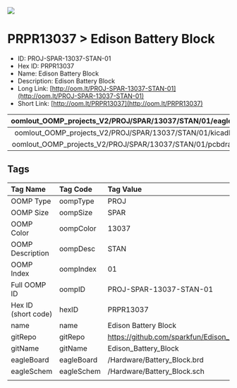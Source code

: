 


  
![][im]
# PRPR13037 > Edison Battery Block

- ID: PROJ-SPAR-13037-STAN-01
- Hex ID: PRPR13037
- Name: Edison Battery Block
- Description: Edison Battery Block
- Long Link: [http://oom.lt/PROJ-SPAR-13037-STAN-01](http://oom.lt/PROJ-SPAR-13037-STAN-01)
- Short Link: [http://oom.lt/PRPR13037](http://oom.lt/PRPR13037)
  

|oomlout_OOMP_projects_V2/PROJ/SPAR/13037/STAN/01/eagleImage.png|oomlout_OOMP_projects_V2/PROJ/SPAR/13037/STAN/01/eagleSchemImage.png|oomlout_OOMP_projects_V2/PROJ/SPAR/13037/STAN/01/kicadPcb3dFront.png|oomlout_OOMP_projects_V2/PROJ/SPAR/13037/STAN/01/kicadPcb3dBack.png|
| :---: | :---: | :---: | :---: |
|oomlout_OOMP_projects_V2/PROJ/SPAR/13037/STAN/01/kicadPcb3d.png|oomlout_OOMP_projects_V2/PROJ/SPAR/13037/STAN/01/bomBack.png|oomlout_OOMP_projects_V2/PROJ/SPAR/13037/STAN/01/bomFront.png|oomlout_OOMP_projects_V2/PROJ/SPAR/13037/STAN/01/pcbdraw.svg|
|oomlout_OOMP_projects_V2/PROJ/SPAR/13037/STAN/01/pcbdrawBack.svg||||

## Tags
  

|Tag Name|Tag Code|Tag Value|
| :--- | :--- | :--- |
|OOMP Type|oompType|PROJ|
|OOMP Size|oompSize|SPAR|
|OOMP Color|oompColor|13037|
|OOMP Description|oompDesc|STAN|
|OOMP Index|oompIndex|01|
|Full OOMP ID|oompID|PROJ-SPAR-13037-STAN-01|
|Hex ID (short code)|hexID|PRPR13037|
|name|name|Edison Battery Block|
|gitRepo|gitRepo|https://github.com/sparkfun/Edison_Battery_Block|
|gitName|gitName|Edison_Battery_Block|
|eagleBoard|eagleBoard|/Hardware/Battery_Block.brd|
|eagleSchem|eagleSchem|/Hardware/Battery_Block.sch|
||||



[im]: PROJ/SPAR/13037/STAN/01/kicadPcb3d_450.png
